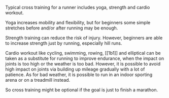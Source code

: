 Typical cross training for a runner includes yoga, strength and cardio workout.

Yoga increases mobility and flexibility, but for beginners some simple stretches before and/or after running may be enough.

Strength training can reduce the risk of injury.
However, beginners are able to increase strength just by running, especially hill runs.

Cardio workout like cycling, swimming, rowing, [[1b1]] and elliptical can be taken as a substitute for running to improve endurance, when the impact on joints is too high or the weather is too bad.
However, it is possible to avoid high impact on joints via building up mileage gradually with a lot of patience.
As for bad weather, it is possible to run in an indoor sporting arena or on a treadmill instead.

So cross training might be optional if the goal is just to finish a marathon.